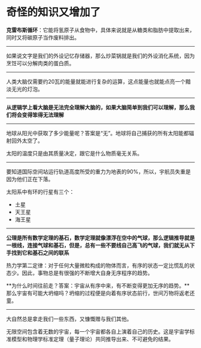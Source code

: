 # 奇怪的知识又增加了



**克雷布斯循环**：它能将氢原子从食物中，具体来说就是从糖类和脂肪中提取出来，同时又将碳原子当作废料排出。

------

如果说文字是我们的外设记忆存储器，那么炒菜锅就是我们的外设消化系统，因为烹饪可以分解肉类的蛋白质。

------

人类大脑仅需要约20瓦的能量就能进行复杂的运算，这点能量也就能点亮一个黯淡无光的灯泡。

------

**从逻辑学上看大脑是无法完全理解大脑的，如果大脑简单到我们可以理解，那么我们将会变得笨得无法理解**

------

地球从阳光中获取了多少能量呢？答案是“无”。地球将自己捕获的所有太阳能都辐射回外太空了。

太阳的温度只是由其质量决定，跟它是什么物质毫无关系。

------

要知道国际空间站运行轨道高度所受的重力为地表的90%，所以，宇航员失重是因为他们正在下落。

太阳系中有环的行星有三个：

- 土星
- 天王星
- 海王星

------

**公理是所有数学定理的基石，数学定理就像漂浮在空中的气球，那么逻辑推导就是一根线，连接气球和基石，但是，总有一些不要线自己高飞的气球，我们就无从下手找到它和基石之间的联系**

热力学第二定律：对于任何大量微粒构成的物体而言，有序的状态一定比慌乱的状态少。因此，事物总是有很强的不断增大自身无序程序的趋势。

**为什么时间往前走？答案：宇宙从有序中来，有不断变得更加无序的趋势。**那么宇宙有可能大坍缩吗？坍缩的过程便是向着有序状态前行，世间万物将返老还童。

------

大自然总是拿走我们一些东西，又慷慨赠与我们其他。

无限空间包含着无数的宇宙，每一个宇宙都各自上演着自己的历史。这是宇宙学标准模型和物理学标准定理（量子理论）共同推导出来、不可避免的结果。

